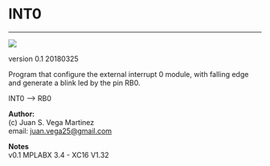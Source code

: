 # **INT0**
- - - 
![](image.png)

version 0.1 20180325

Program that configure the external interrupt 0 module, with falling edge 
and generate a blink led by the pin RB0. 

INT0 --> RB0 


**Author:**   
(c) Juan S. Vega Martinez   
email: juan.vega25@gmail.com   

**Notes**   
v0.1 MPLABX 3.4 - XC16 V1.32  
